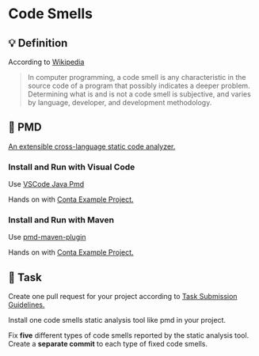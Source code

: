 Code Smells
====

## :bulb: Definition

According to [Wikipedia](https://en.wikipedia.org/wiki/Code_smell)

> In computer programming, a code smell is any characteristic in the source code of a program that possibly indicates a deeper problem. Determining what is and is not a code smell is subjective, and varies by language, developer, and development methodology.

## :hammer: PMD

[An extensible cross-language static code analyzer.](https://pmd.github.io/)

### Install and Run with Visual Code

Use [VSCode Java Pmd](https://marketplace.visualstudio.com/items?itemName=cracrayol.java-pmd)

Hands on with [Conta Example Project.](https://github.com/persapiens/conta/pull/113)

### Install and Run with Maven

Use [pmd-maven-plugin](https://maven.apache.org/plugins/maven-pmd-plugin/usage.html)

Hands on with [Conta Example Project.](https://github.com/persapiens/conta/pull/113)

## :construction_worker: Task

Create one pull request for your project according to [Task Submission Guidelines.](../assessment.md#task-submission)

Install one code smells static analysis tool like pmd in your project.

Fix **five** different types of code smells reported by the static analysis tool. Create a **separate commit** to each type of fixed code smells.
